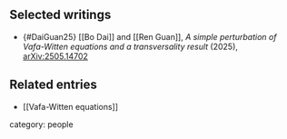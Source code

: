 ## Selected writings

* {#DaiGuan25} [[Bo Dai]] and [[Ren Guan]], _A simple perturbation of Vafa-Witten equations and a transversality result_ (2025), [arXiv:2505.14702](https://arxiv.org/abs/2505.14702)

## Related entries

* [[Vafa-Witten equations]]

category: people